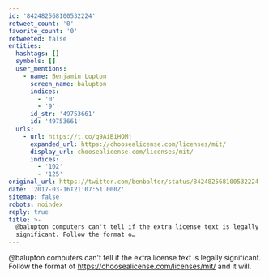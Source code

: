 ```yaml
---
id: '842482568100532224'
retweet_count: '0'
favorite_count: '0'
retweeted: false
entities:
  hashtags: []
  symbols: []
  user_mentions:
    - name: Benjamin Lupton
      screen_name: balupton
      indices:
        - '0'
        - '9'
      id_str: '49753661'
      id: '49753661'
  urls:
    - url: https://t.co/g9AiBiHOMj
      expanded_url: https://choosealicense.com/licenses/mit/
      display_url: choosealicense.com/licenses/mit/
      indices:
        - '102'
        - '125'
original_url: https://twitter.com/benbalter/status/842482568100532224
date: '2017-03-16T21:07:51.000Z'
sitemap: false
robots: noindex
reply: true
title: >-
  @balupton computers can't tell if the extra license text is legally
  significant. Follow the format o…
---
```


@balupton computers can't tell if the extra license text is legally significant. Follow the format of https://choosealicense.com/licenses/mit/ and it will.